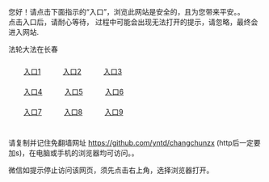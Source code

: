 您好！请点击下面指示的“入口”，浏览此网站是安全的，且为您带来平安。。 <br/>
点击入口后，请耐心等待， 过程中可能会出现无法打开的提示，请忽略，最终会进入网站. </br>

法轮大法在长春<br/>
<div style="padding:10px"><a style="margin:20px" target="_blank" href="https://d2nctou2ry05i3.cloudfront.net/2Qpsp?hxegv" id="ccLink1" rel="nofollow">入口1</a> <a target="_blank" style="margin:20px" href="https://d36nf1rbtfbekv.cloudfront.net/2Qpsp?tmkav" id="ccLink2" rel="nofollow">入口2</a> <a style="margin:20px" target="_blank" href="https://d2ckrzmj54c94c.cloudfront.net/2Qpsp?lpncmyli" id="ccLink3" rel="nofollow">入口3</a></div>

<div style="padding:10px" ><a style="margin:20px" target="_blank" href="https://d2nctou2ry05i3.cloudfront.net/2Qpsp?hxegv" id="ccLink4" rel="nofollow">入口4</a> <a style="margin:20px" href="https://d36nf1rbtfbekv.cloudfront.net/2Qpsp?tmkav" target="_blank" id="ccLink5" rel="nofollow">入口5</a> <a style="margin:20px" href="https://d2ckrzmj54c94c.cloudfront.net/2Qpsp?lpncmyli" target="_blank" id="ccLink6" rel="nofollow">入口6</a></div>

<div style="padding:10px"><a style="margin:20px" target="_blank" href="https://d2nctou2ry05i3.cloudfront.net/2Qpsp?hxegv" id="ccLink7" rel="nofollow">入口7</a> <a style="margin:20px" href="https://d36nf1rbtfbekv.cloudfront.net/2Qpsp?tmkav" target="_blank" id="ccLink8" rel="nofollow">入口8</a> <a style="margin:20px" target="_blank" href="https://d2ckrzmj54c94c.cloudfront.net/2Qpsp?lpncmyli" id="ccLink9" rel="nofollow">入口9</a></div>

<br/>



请复制并记住免翻墙网址 https://github.com/yntd/changchunzx (http后一定要加s)，在电脑或手机的浏览器均可访问。。<br/>

微信如提示停止访问该网页，须先点击右上角，选择浏览器打开。
